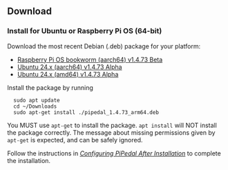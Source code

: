 ## Download

### Install for Ubuntu or Raspberry Pi OS (64-bit)

Download the most recent Debian (.deb) package for your platform:

- [Raspberry Pi OS bookworm (aarch64) v1.4.73 Beta](https://github.com/rerdavies/pipedal/releases/download/v1.4.73/pipedal_1.4.73_arm64.deb)
- [Ubuntu 24.x (aarch64) v1.4.73 Alpha](https://github.com/rerdavies/pipedal/releases/download/v1.4.73/pipedal_1.4.73_arm64.deb)
- [Ubuntu 24.x (amd64) v1.4.73 Alpha](https://github.com/rerdavies/pipedal/releases/download/v1.4.73/pipedal_1.4.73_amd64.deb)


Install the package by running 

```
  sudo apt update
  cd ~/Downloads  
  sudo apt-get install ./pipedal_1.4.73_arm64.deb
```
You MUST use `apt-get` to install the package. `apt install` will NOT install the package correctly. The message about missing permissions given by `apt-get` is
expected, and can be safely ignored.

Follow the instructions in [_Configuring PiPedal After Installation_](https://rerdavies.github.io/pipedal/Configuring.html) to complete the installation.
